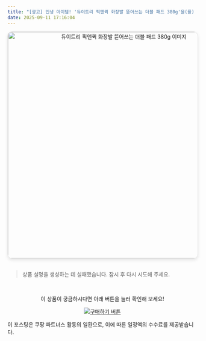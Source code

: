 ```yaml
---
title: "[광고] 인생 아이템! '듀이트리 픽앤퀵 화장발 뜯어쓰는 더블 패드 380g'을(를) 만나보세요."
date: 2025-09-11 17:16:04
---
```


<div align="center">
    <a href="https://link.coupang.com/re/AFFSDP?lptag=AF8916626&pageKey=7612569692&itemId=20164977745&vendorItemId=87945401520&traceid=V0-153-0f3ebc87c72372f7&requestid=20250912021553241197803134&token=31850C%7CGM" target="_blank">
        <img src="https://ads-partners.coupang.com/image1/XjjkrfciKkF9CmlXXpJKv9OjlN5vRPIIXe0QL64sR9norjdoEAukRf_aKVDzIMnZqWfmpo1R9q60QCkdSEB1484_YCuiCp9RE2whubvEWcgGrneSFWa1qoKqfcM21yPwDqC1uy9LWlv4cbOc0xmUftq3QhrhF5PgTvOTAwV-YxuKEY3wNgjW4Fjj9cmQNNwWpdBxM7GbprIwJK1wL0x82axmIZZ9JxWd22R0vjavvJIHiKrCVJ1gRojguAZienKBeW_iyWHROOXUsp6svnK61A-UFsMZ" alt="듀이트리 픽앤퀵 화장발 뜯어쓰는 더블 패드 380g 이미지" width="600" style="max-width: 100%; height: auto; border-radius: 12px; border: 1px solid #e0e0e0; box-shadow: 0 4px 8px rgba(0,0,0,0.1);">
    </a>
</div>
<br>

> 상품 설명을 생성하는 데 실패했습니다. 잠시 후 다시 시도해 주세요.



<br>

<div align="center">
  <p>이 상품이 궁금하시다면 아래 버튼을 눌러 확인해 보세요!</p>
  <a href="https://link.coupang.com/re/AFFSDP?lptag=AF8916626&pageKey=7612569692&itemId=20164977745&vendorItemId=87945401520&traceid=V0-153-0f3ebc87c72372f7&requestid=20250912021553241197803134&token=31850C%7CGM" target="_blank">
    <img src="https://img.shields.io/badge/지금 바로 구매하기-FF5722?style=for-the-badge&logo=coupa&logoColor=white" alt="구매하기 버튼">
  </a>
</div>

이 포스팅은 쿠팡 파트너스 활동의 일환으로, 이에 따른 일정액의 수수료를 제공받습니다.
